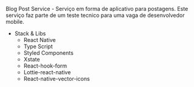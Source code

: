 Blog Post Service
    - Serviço em forma de aplicativo para postagens.
      Este serviço faz parte de um teste tecnico para uma vaga de desenvolvedor mobile.
   * Stack & Libs
      - React Native
      - Type Script
      - Styled Components
      - Xstate
      - React-hook-form
      - Lottie-react-native
      - React-native-vector-icons
